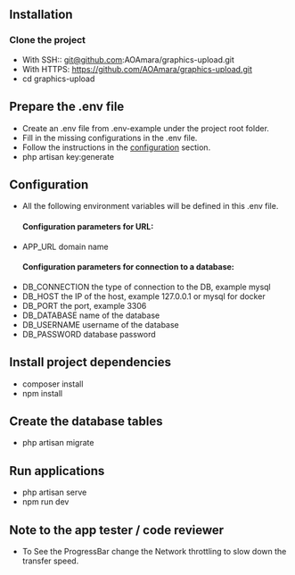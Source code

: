 ## Installation

### Clone the project

- With SSH:: git@github.com:AOAmara/graphics-upload.git
- With HTTPS: https://github.com/AOAmara/graphics-upload.git
- cd graphics-upload

## Prepare the .env file

- Create an .env file from .env-example under the project root folder.
- Fill in the missing configurations in the .env file. 
- Follow the instructions in the [configuration](https://github.com/AOAmara/graphics-upload.git#configuration) section.
- php artisan key:generate

## Configuration

- All the following environment variables will be defined in this .env file.
    #### Configuration parameters for URL:
- APP_URL domain name
    #### Configuration parameters for connection to a database:
- DB_CONNECTION the type of connection to the DB, example mysql
- DB_HOST the IP of the host, example 127.0.0.1 or mysql for docker
- DB_PORT the port, example 3306
- DB_DATABASE name of the database
- DB_USERNAME username of the database
- DB_PASSWORD database password

## Install project dependencies

- composer install
- npm install

## Create the database tables

- php artisan migrate

## Run applications
- php artisan serve
- npm run dev

## Note to the app tester / code reviewer
- To See the ProgressBar change the Network throttling to slow down the transfer speed.

